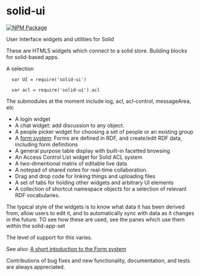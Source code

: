 # solid-ui

[![NPM Package](https://img.shields.io/npm/v/solid-ui.svg)](https://www.npmjs.com/package/solid-ui)


User Interface widgets and utilities for Solid

These are HTML5 widgets which connect to a solid store.   Building blocks for solid-based apps.

A selection
```
  var UI = require('solid-ui')

  var acl = require('solid-ui').acl
```
The submodules at the moment include log, acl, acl-control, messageArea, etc

- A login widget
- A chat widget: add discussion to any object.
- A people picker widget for choosing a set of people or an existing group
- A [form system](https://solid.github.io/solid-ui/Documentation/forms-intro.html): Forms are defined in RDF, and create/edit RDF data, including form definitions
- A general purpose table display with built-in facetted browsing
- An Access Control List widget for Solid ACL system
- A two-dimentional matrix of editable live data
- A notepad of shared notes for real-time collaboration.
- Drag and drop code for linking things and uploading files
- A set of tabs for holding other widgets and arbitrary UI elements
- A collection of shortcut namespace objects for a selection of relevant RDF vocabularies.

The typical style of the widgets is to know what data it has been derived from,
allow users to edit it, and to automatically sync with data as it changes in the future.
TO see how these are  used, see the panes which use them within the solid-app-set 

The level of support for this varies.

See also: [A short intoduction to the Form system](https://solid.github.io/solid-ui/DDocumentation/forms-intro.html)

Contributions of bug fixes and new functionality, documentation, and tests are
always appreciated.
